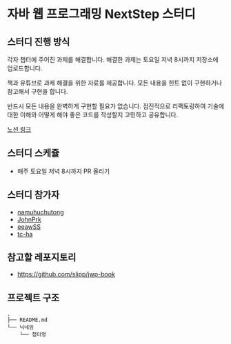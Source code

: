 # 자바 웹 프로그래밍 NextStep 스터디
## 스터디 진행 방식

각자 챕터에 주어진 과제를 해결합니다. 해결한 과제는 토요일 저녁 8시까지 저장소에 업로드합니다.

책과 유튜브로 과제 해결을 위한 자료를 제공합니다. 모든 내용을 힌트 없이 구현하거나 참고해서 구현을 합니다.

반드시 모든 내용을 완벽하게 구현할 필요가 없습니다. 점진적으로 리팩토링하여 기술에 대한 이해와 어떻게 해야 좋은 코드를 작성할지 고민하고 공유합니다.


[노션 링크](https://fan-mangosteen-090.notion.site/nextstep-8a160b35cd4445eca6ed82ce42b4f9ba)


## 스터디 스케쥴

- 매주 토요일 저녁 8시까지 PR 올리기

## 스터디 참가자
- [namuhuchutong](https://github.com/namuhuchutong)
- [JohnPrk](https://github.com/JohnPrk)
- [eeawSS](https://github.com/eeawSS)
- [tc-ha](https://github.com/tc-ha)

## 참고할 레포지토리
* https://github.com/slipp/jwp-book

## 프로젝트 구조

```text
.
├── README.md
└── 닉네임
    └── 챕터명
```
